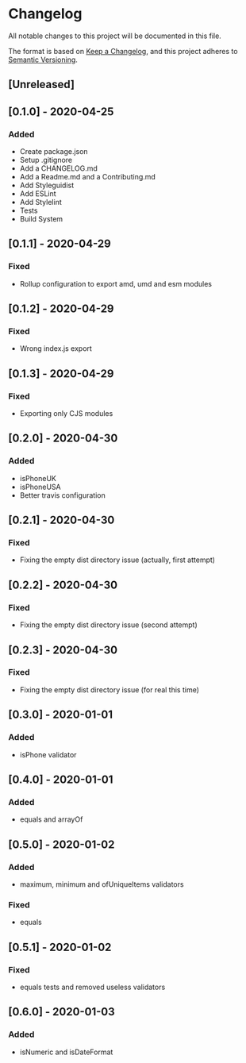 # Changelog
All notable changes to this project will be documented in this file.

The format is based on [Keep a Changelog](https://keepachangelog.com/en/1.0.0/),
and this project adheres to [Semantic Versioning](https://semver.org/spec/v2.0.0.html).

## [Unreleased]

## [0.1.0] - 2020-04-25

### Added

- Create package.json
- Setup .gitignore
- Add a CHANGELOG.md
- Add a Readme.md and a Contributing.md
- Add Styleguidist
- Add ESLint
- Add Stylelint
- Tests
- Build System

## [0.1.1] - 2020-04-29

### Fixed

- Rollup configuration to export amd, umd and esm modules

## [0.1.2] - 2020-04-29

### Fixed

- Wrong index.js export

## [0.1.3] - 2020-04-29

### Fixed

- Exporting only CJS modules

## [0.2.0] - 2020-04-30

### Added

- isPhoneUK
- isPhoneUSA
- Better travis configuration

## [0.2.1] - 2020-04-30

### Fixed

- Fixing the empty dist directory issue (actually, first attempt)

## [0.2.2] - 2020-04-30

### Fixed

- Fixing the empty dist directory issue (second attempt)

## [0.2.3] - 2020-04-30

### Fixed

- Fixing the empty dist directory issue (for real this time)

## [0.3.0] - 2020-01-01

### Added

- isPhone validator

## [0.4.0] - 2020-01-01

### Added

- equals and arrayOf 

## [0.5.0] - 2020-01-02

### Added

- maximum, minimum and ofUniqueItems validators

### Fixed

- equals

## [0.5.1] - 2020-01-02

### Fixed

- equals tests and removed useless validators


## [0.6.0] - 2020-01-03

### Added

- isNumeric and isDateFormat
